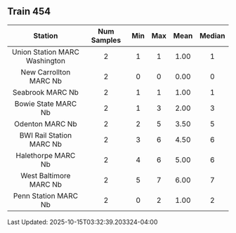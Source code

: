 ## Train 454

| Station | Num Samples | Min | Max | Mean | Median |
| :-----: | :---------: | :-: | :-: | :--: | :----: |
| Union Station MARC Washington | 2 | 1 | 1 | 1.00 | 1 |
| New Carrollton MARC Nb | 2 | 0 | 0 | 0.00 | 0 |
| Seabrook MARC Nb | 2 | 1 | 1 | 1.00 | 1 |
| Bowie State MARC Nb | 2 | 1 | 3 | 2.00 | 3 |
| Odenton MARC Nb | 2 | 2 | 5 | 3.50 | 5 |
| BWI Rail Station MARC Nb | 2 | 3 | 6 | 4.50 | 6 |
| Halethorpe MARC Nb | 2 | 4 | 6 | 5.00 | 6 |
| West Baltimore MARC Nb | 2 | 5 | 7 | 6.00 | 7 |
| Penn Station MARC Nb | 2 | 0 | 2 | 1.00 | 2 |


Last Updated: 2025-10-15T03:32:39.203324-04:00